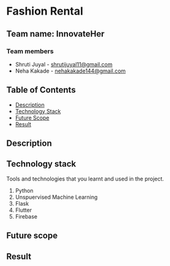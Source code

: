 # Fashion Rental

## Team name: InnovateHer

### Team members
* Shruti Juyal - shrutijuyal11@gmail.com
* Neha Kakade - nehakakade144@gmail.com

<!-- TABLE OF CONTENTS -->
## Table of Contents

* [Description](#description)
* [Technology Stack](#technology-stack)
* [Future Scope](#future-scope)
* [Result](#result)

## Description


## Technology stack

Tools and technologies that you learnt and used in the project.

1. Python
2. Unspuervised Machine Learning
3. Flask
4. Flutter
5. Firebase

## Future scope

## Result   


